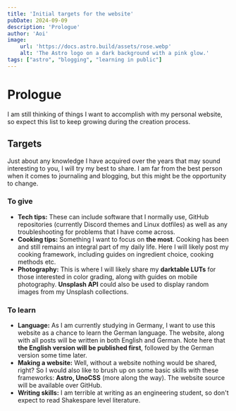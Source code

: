 ```yaml
---
title: 'Initial targets for the website'
pubDate: 2024-09-09
description: 'Prologue'
author: 'Aoi'
image:
    url: 'https://docs.astro.build/assets/rose.webp'
    alt: 'The Astro logo on a dark background with a pink glow.'
tags: ["astro", "blogging", "learning in public"]
---
```


# Prologue

I am still thinking of things I want to accomplish with my personal website, so expect this list to keep growing during the creation process.

## Targets

Just about any knowledge I have acquired over the years that may sound interesting to you, I will try my best to share. I am far from the best person when it comes to journaling and blogging, but this might be the opportunity to change.

### To give

- **Tech tips:** These can include software that I normally use, GitHub repositories (currently Discord themes and Linux dotfiles) as well as any troubleshooting for problems that I have come across.
- **Cooking tips:** Something I want to focus on **the most**. Cooking has been and still remains an integral part of my daily life. Here I will likely post my cooking framework, including guides on ingredient choice, cooking methods etc.
- **Photography:** This is where I will likely share my **darktable LUTs** for those interested in color grading, along with guides on mobile photography. **Unsplash API** could also be used to display random images from my Unsplash collections.

### To learn

- **Language:** As I am currently studying in Germany, I want to use this website as a chance to learn the German language. The website, along with all posts will be written in both English and German. Note here that **the English version will be published first**, followed by the German version some time later.
- **Making a website:** Well, without a website nothing would be shared, right? So I would also like to brush up on some basic skills with these frameworks: **Astro, UnoCSS** (more along the way). The website source will be available over GitHub.
- **Writing skills:** I am terrible at writing as an engineering student, so don't expect to read Shakespare level literature.
